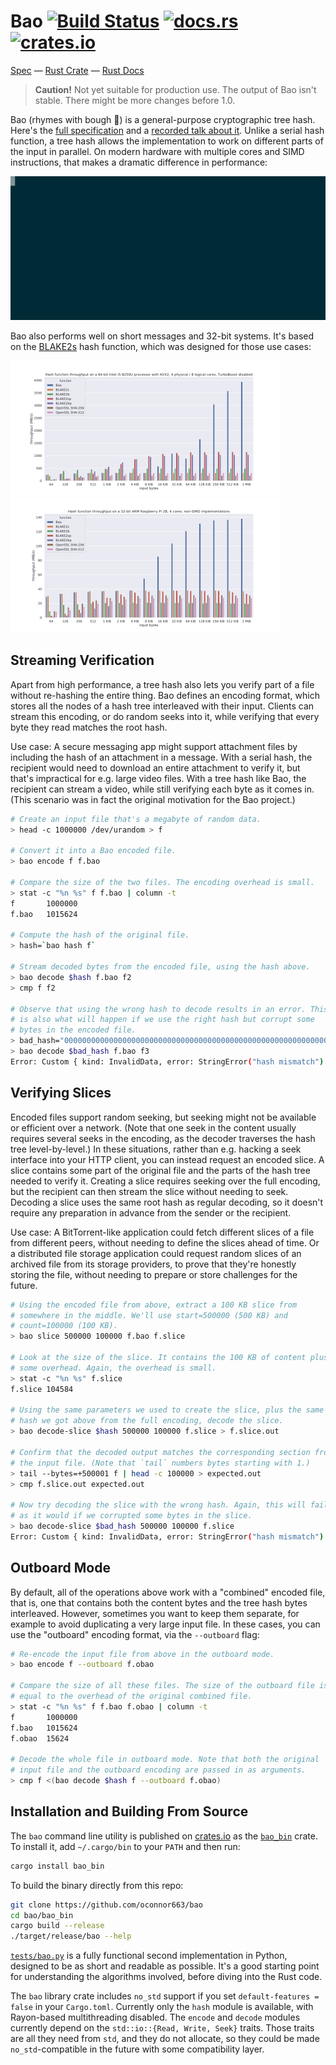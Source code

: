 # Bao [![Build Status](https://travis-ci.org/oconnor663/bao.svg?branch=master)](https://travis-ci.org/oconnor663/bao) [![docs.rs](https://docs.rs/bao/badge.svg)](https://docs.rs/bao) [![crates.io](https://img.shields.io/crates/v/bao.svg)](https://crates.io/crates/bao)

[Spec](docs/spec.md) —
[Rust Crate](https://crates.io/crates/bao) —
[Rust Docs](https://docs.rs/bao)

> **Caution!** Not yet suitable for production use. The output of Bao
> isn't stable. There might be more changes before 1.0.

Bao (rhymes with bough 🌳) is a general-purpose cryptographic tree hash.
Here's the [full specification](docs/spec.md) and a [recorded talk about
it](https://youtu.be/Dya9c2DXMqQ). Unlike a serial hash function, a tree
hash allows the implementation to work on different parts of the input
in parallel. On modern hardware with multiple cores and SIMD
instructions, that makes a dramatic difference in performance:

![snazzy gif](docs/bao_hash.gif)

Bao also performs well on short messages and 32-bit systems. It's based
on the [BLAKE2s](https://blake2.net/) hash function, which was designed
for those use cases:

[![x86 graph](docs/x86.png)](https://raw.githubusercontent.com/oconnor663/bao/master/docs/x86.svg?sanitize=true)[![Raspberry Pi graph](docs/rpi2.png)](https://raw.githubusercontent.com/oconnor663/bao/master/docs/rpi2.svg?sanitize=true)

## Streaming Verification

Apart from high performance, a tree hash also lets you verify part of a
file without re-hashing the entire thing. Bao defines an encoding
format, which stores all the nodes of a hash tree interleaved with their
input. Clients can stream this encoding, or do random seeks into it,
while verifying that every byte they read matches the root hash.

Use case: A secure messaging app might support attachment files by
including the hash of an attachment in a message. With a serial hash,
the recipient would need to download an entire attachment to verify it,
but that's impractical for e.g. large video files. With a tree hash like
Bao, the recipient can stream a video, while still verifying each byte
as it comes in. (This scenario was in fact the original motivation for
the Bao project.)

```sh
# Create an input file that's a megabyte of random data.
> head -c 1000000 /dev/urandom > f

# Convert it into a Bao encoded file.
> bao encode f f.bao

# Compare the size of the two files. The encoding overhead is small.
> stat -c "%n %s" f f.bao | column -t
f       1000000
f.bao   1015624

# Compute the hash of the original file.
> hash=`bao hash f`

# Stream decoded bytes from the encoded file, using the hash above.
> bao decode $hash f.bao f2
> cmp f f2

# Observe that using the wrong hash to decode results in an error. This
# is also what will happen if we use the right hash but corrupt some
# bytes in the encoded file.
> bad_hash="0000000000000000000000000000000000000000000000000000000000000000"
> bao decode $bad_hash f.bao f3
Error: Custom { kind: InvalidData, error: StringError("hash mismatch") }
```

## Verifying Slices

Encoded files support random seeking, but seeking might not be available
or efficient over a network. (Note that one seek in the content usually
requires several seeks in the encoding, as the decoder traverses the
hash tree level-by-level.) In these situations, rather than e.g. hacking
a seek interface into your HTTP client, you can instead request an
encoded slice. A slice contains some part of the original file and the
parts of the hash tree needed to verify it. Creating a slice requires
seeking over the full encoding, but the recipient can then stream the
slice without needing to seek. Decoding a slice uses the same root hash
as regular decoding, so it doesn't require any preparation in advance
from the sender or the recipient.

Use case: A BitTorrent-like application could fetch different slices of
a file from different peers, without needing to define the slices ahead
of time. Or a distributed file storage application could request random
slices of an archived file from its storage providers, to prove that
they're honestly storing the file, without needing to prepare or store
challenges for the future.

```sh
# Using the encoded file from above, extract a 100 KB slice from
# somewhere in the middle. We'll use start=500000 (500 KB) and
# count=100000 (100 KB).
> bao slice 500000 100000 f.bao f.slice

# Look at the size of the slice. It contains the 100 KB of content plus
# some overhead. Again, the overhead is small.
> stat -c "%n %s" f.slice
f.slice 104584

# Using the same parameters we used to create the slice, plus the same
# hash we got above from the full encoding, decode the slice.
> bao decode-slice $hash 500000 100000 f.slice > f.slice.out

# Confirm that the decoded output matches the corresponding section from
# the input file. (Note that `tail` numbers bytes starting with 1.)
> tail --bytes=+500001 f | head -c 100000 > expected.out
> cmp f.slice.out expected.out

# Now try decoding the slice with the wrong hash. Again, this will fail,
# as it would if we corrupted some bytes in the slice.
> bao decode-slice $bad_hash 500000 100000 f.slice
Error: Custom { kind: InvalidData, error: StringError("hash mismatch") }
```

## Outboard Mode

By default, all of the operations above work with a "combined" encoded
file, that is, one that contains both the content bytes and the tree
hash bytes interleaved. However, sometimes you want to keep them
separate, for example to avoid duplicating a very large input file. In
these cases, you can use the "outboard" encoding format, via the
`--outboard` flag:

```sh
# Re-encode the input file from above in the outboard mode.
> bao encode f --outboard f.obao

# Compare the size of all these files. The size of the outboard file is
# equal to the overhead of the original combined file.
> stat -c "%n %s" f f.bao f.obao | column -t
f       1000000
f.bao   1015624
f.obao  15624

# Decode the whole file in outboard mode. Note that both the original
# input file and the outboard encoding are passed in as arguments.
> cmp f <(bao decode $hash f --outboard f.obao)
```

## Installation and Building From Source

The `bao` command line utility is published on
[crates.io](https://crates.io) as the
[`bao_bin`](https://crates.io/crates/bao_bin) crate. To install it, add
`~/.cargo/bin` to your `PATH` and then run:

```sh
cargo install bao_bin
```

To build the binary directly from this repo:

```sh
git clone https://github.com/oconnor663/bao
cd bao/bao_bin
cargo build --release
./target/release/bao --help
```

[`tests/bao.py`](tests/bao.py) is a fully functional second
implementation in Python, designed to be as short and readable as
possible. It's a good starting point for understanding the algorithms
involved, before diving into the Rust code.

The `bao` library crate includes `no_std` support if you set
`default-features = false` in your `Cargo.toml`. Currently only the
`hash` module is available, with Rayon-based multithreading disabled.
The `encode` and `decode` modules currently depend on the
`std::io::{Read, Write, Seek}` traits. Those traits are all they need
from `std`, and they do not allocate, so they could be made
`no_std`-compatible in the future with some compatibility layer.
